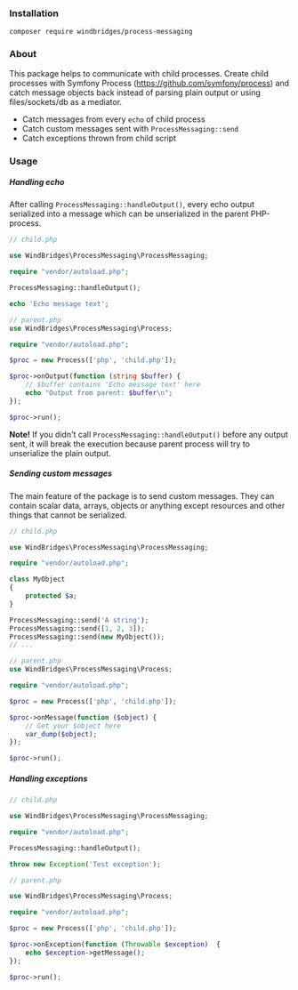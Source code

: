 ### Installation
```
composer require windbridges/process-messaging
```

### About

This package helps to communicate with child processes. Create child processes with Symfony Process (https://github.com/symfony/process) and catch message objects back instead of parsing plain output or using files/sockets/db as a mediator.

- Catch messages from every `echo` of child process
- Catch custom messages sent with `ProcessMessaging::send`
- Catch exceptions thrown from child script

### Usage

##### Handling echo

After calling `ProcessMessaging::handleOutput()`, every echo output serialized into a message which can be unserialized in the parent PHP-process. 

```php
// child.php

use WindBridges\ProcessMessaging\ProcessMessaging;

require "vendor/autoload.php";

ProcessMessaging::handleOutput();

echo 'Echo message text';
```

```php
// parent.php
use WindBridges\ProcessMessaging\Process;

require "vendor/autoload.php";

$proc = new Process(['php', 'child.php']);

$proc->onOutput(function (string $buffer) {
    // $buffer contains 'Echo message text' here 
    echo "Output from parent: $buffer\n";
});

$proc->run();

```

**Note!** If you didn't call `ProcessMessaging::handleOutput()` before any output sent, it will break the execution because parent process will try to unserialize the plain output.  

##### Sending custom messages

The main feature of the package is to send custom messages. They can contain scalar data, arrays, objects or anything except resources and other things that cannot be serialized. 

```php
// child.php

use WindBridges\ProcessMessaging\ProcessMessaging;

require "vendor/autoload.php";

class MyObject
{
    protected $a;
}

ProcessMessaging::send('A string');
ProcessMessaging::send([1, 2, 3]);
ProcessMessaging::send(new MyObject());
// ...
```

```php
// parent.php
use WindBridges\ProcessMessaging\Process;

require "vendor/autoload.php";

$proc = new Process(['php', 'child.php']);

$proc->onMessage(function ($object) {
    // Get your $object here 
    var_dump($object);
});

$proc->run();
```

##### Handling exceptions

```php
// child.php

use WindBridges\ProcessMessaging\ProcessMessaging;

require "vendor/autoload.php";

ProcessMessaging::handleOutput();

throw new Exception('Test exception');
```

```php
// parent.php

use WindBridges\ProcessMessaging\Process;

require "vendor/autoload.php";

$proc = new Process(['php', 'child.php']);

$proc->onException(function (Throwable $exception)  {
    echo $exception->getMessage();
});

$proc->run();

```